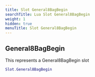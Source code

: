 ```yaml
---
title: Slot General8BagBegin
searchTitle: Lua Slot General8BagBegin
weight: 1
hidden: true
menuTitle: Slot General8BagBegin
---
```

## General8BagBegin

This represents a General8BagBegin slot
```lua
Slot.General8BagBegin
```